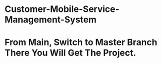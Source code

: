 # Customer-Mobile-Service-Management-System

# From Main, Switch to Master Branch There You Will Get The Project.

